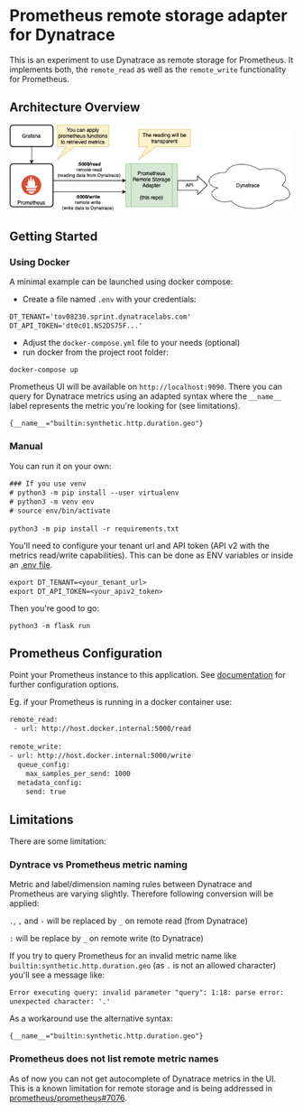# Prometheus remote storage adapter for Dynatrace

This is an experiment to use Dynatrace as remote storage for Prometheus. It implements both, the `remote_read` as well as the `remote_write` functionality for Prometheus.

## Architecture Overview
![](documentation/dt2prom_arch.png)
## Getting Started

### Using Docker
A minimal example can be launched using docker compose:

- Create a file named `.env` with your credentials:
```
DT_TENANT='tov08230.sprint.dynatracelabs.com'
DT_API_TOKEN='dt0c01.NS2DS75F...'
```
- Adjust the `docker-compose.yml` file to your needs (optional)
- run docker from the project root folder:
```
docker-compose up
```

Prometheus UI will be available on `http://localhost:9090`. There you can query for Dynatrace metrics using an adapted syntax where the `__name__` label represents the metric you're looking for (see limitations).
```
{__name__="builtin:synthetic.http.duration.geo"}
```

### Manual
You can run it on your own:

```
### If you use venv
# python3 -m pip install --user virtualenv
# python3 -m venv env
# source env/bin/activate

python3 -m pip install -r requirements.txt
```

You'll need to configure your tenant url and API token (API v2 with the metrics read/write capabilities). This can be done as ENV variables or inside an [.env file](https://pypi.org/project/python-dotenv/).

```
export DT_TENANT=<your_tenant_url>
export DT_API_TOKEN=<your_apiv2_token>
```

Then you're good to go:
```
python3 -m flask run
```

## Prometheus Configuration
Point your Prometheus instance to this application. See [documentation](https://prometheus.io/docs/prometheus/latest/configuration/configuration/#remote_write) for further configuration options.

Eg. if your Prometheus is running in a docker container use:
```
remote_read:
 - url: http://host.docker.internal:5000/read

remote_write:
- url: http://host.docker.internal:5000/write
  queue_config:
    max_samples_per_send: 1000
  metadata_config:
    send: true
```

## Limitations
There are some limitation:

### Dyntrace vs Prometheus metric naming
Metric and label/dimension naming rules between Dynatrace and Prometheus are varying slightly. Therefore following conversion will be applied:

`.`, `,` and `-` will be replaced by `_` on remote read (from Dynatrace)

`:` will be replace by `_` on remote write (to Dynatrace)


If you try to query Prometheus for an invalid metric name like `builtin:synthetic.http.duration.geo` (as `.` is not an allowed character) you'll see a message like:
```
Error executing query: invalid parameter "query": 1:18: parse error: unexpected character: '.'
```
As a workaround use the alternative syntax:

```
{__name__="builtin:synthetic.http.duration.geo"}
```

### Prometheus does not list remote metric names
As of now you can not get autocomplete of Dynatrace metrics in the UI. This is a known limitation for remote storage and is being addressed in [prometheus/prometheus#7076](https://github.com/prometheus/prometheus/pull/7076).
